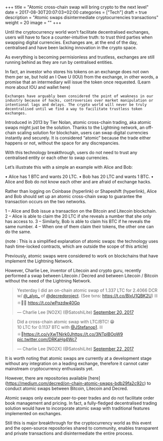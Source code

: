 +++
title = "Atomic cross-chain swap will bring crypto to the next level"
date = 2017-08-30T20:07:03+02:00
categories = ["Tech"]
draft = true
description = "Atomic swaps disintermediate cryptocurrencies transactions"
weight = 20
image = ""
+++


Until the cryptocurrency world won’t facilitate decentralised exchanges, users will have to face a counter-intuitive truth: to trust third parties when swapping digital currencies.
Exchanges are, at the end of the day, centralised and have been lacking innovation in the crypto space.   

As everything is becoming permisionless and trustless, exchanges are still running behind as they are run by centralised entities.   

In fact, an investor who stores his tokens on an exchange does not own them per se, but hold an I Owe U (IOU) from the exchange, in other words, a promise that an intermediary will issue the token once requested. (Learn more about IOU and wallet here)

	Exchanges have arguably been considered the point of weakness in our industry because of hacks, controversies over market manipulation or intentional lags and delays. The crypto world will never be truly decentralised until we find a way to facilitate trustless token exchanges.

Introduced in 2013 by Tier Nolan, atomic cross-chain trading, aka atomic swaps might just be the solution. Thanks to the Lightning network, an off-chain scaling solution for blockchain, users can swap digital currencies instantly and securely. It is considered “atomic” because the trade either happens or not, without the space for any discrepancies. 

With this technology breakthrough, users do not need to trust any centralised entity or each other to swap currencies. 

Let’s illustrate this with a simple an example with Alice and Bob:

•	Alice has 1 BTC and wants 20 LTC.
•	Bob has 20 LTC and wants 1 BTC.
•	Alice and Bob do not know each other and are afraid of exchange hacks.

Rather than logging on Coinbase (hyperlink) or Shapeshift (hyperlink), Alice and Bob should set up an atomic cross-chain swap to guarantee the transaction occurs on the two networks.

1 – Alice and Bob issue a transaction on the Bitcoin and Litecoin blockchain.
2 – Alice is able to claim the 20 LTC if she reveals a number that she only has access to.
3 – Similarly, Bob is able to claim his BTC if he reveals the same number.
4 – When one of them claim their tokens, the other one can do the same. 

(note : This is a simplified explanation of atomic swaps: the technology uses hash time-locked contracts, which are outside the scope of this article)

Previously, atomic swaps were considered to work on blockchains that have implement the Lightning Network.

However, Charlie Lee, inventor of Litecoin and crypto guru, recently performed a swap between Litecoin / Decred and between Litecoin / Bitcoin without the need of the Lightning Network.

<blockquote class="twitter-tweet" data-lang="en"><p lang="en" dir="ltr">Yesterday I did an on-chain atomic swap of 1.337 LTC for 2.4066 DCR w/ <a href="https://twitter.com/_alyp_?ref_src=twsrc%5Etfw">@_alyp_</a> of <a href="https://twitter.com/decredproject?ref_src=twsrc%5Etfw">@decredproject</a>. (See txns: <a href="https://t.co/BlxU1QBK2U">https://t.co/BlxU1QBK2U</a>) ⛓️⚛️💱🚀 <a href="https://t.co/wPqzdw40Gp">https://t.co/wPqzdw40Gp</a></p>&mdash; Charlie Lee [NO2X] (@SatoshiLite) <a href="https://twitter.com/SatoshiLite/status/910534107058233344?ref_src=twsrc%5Etfw">September 20, 2017</a></blockquote>
<script async src="//platform.twitter.com/widgets.js" charset="utf-8"></script>


<blockquote class="twitter-tweet" data-lang="en"><p lang="en" dir="ltr">Did a cross-chain atomic swap with LTC/BTC! 😁<br>10 LTC for 0.1137 BTC with <a href="https://twitter.com/JStefanop1?ref_src=twsrc%5Etfw">@JStefanop1</a>. ⛓️⚛️💱<a href="https://t.co/vXwTNirk0J">https://t.co/vXwTNirk0J</a><a href="https://t.co/3NTplBOoW9">https://t.co/3NTplBOoW9</a> <a href="https://t.co/DRKaHg4Wc7">pic.twitter.com/DRKaHg4Wc7</a></p>&mdash; Charlie Lee [NO2X] (@SatoshiLite) <a href="https://twitter.com/SatoshiLite/status/911328252928643072?ref_src=twsrc%5Etfw">September 22, 2017</a></blockquote>
<script async src="//platform.twitter.com/widgets.js" charset="utf-8"></script>


It is worth noting that atomic swaps are currently at a development stage without any integration on a leading exchange, therefore it cannot cater mainstream cryptocurrency enthusiasts yet.  

However, there are repositories available [here] (https://medium.com/decred/on-chain-atomic-swaps-bdb29fa2c92c) to conduct atomic swaps between Bitcoin, Litecoin and Decred.

Atomic swaps only execute peer-to-peer trades and do not facilitate order book management and pricing. In fact, a fully-fledged decentralised trading solution would have to incorporate atomic swap with traditional features implemented on exchanges. 

Still this is major breakthrough for the cryptocurrency world as this event and the open-source repositories shared to community, enables transparent and private transactions and disintermediate the entire process.



